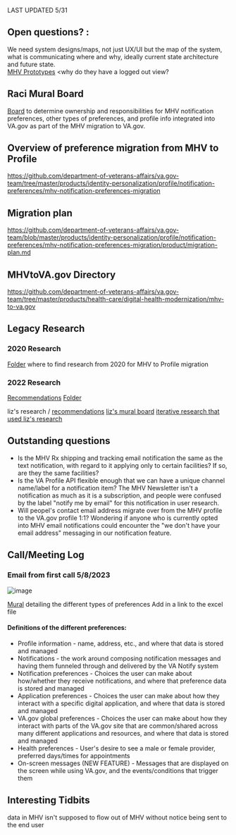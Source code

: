 
LAST UPDATED 5/31
## Open questions? : 
We need system designs/maps, not just UX/UI but the map of the system, what is communicating where and why, ideally current state architecture and future state.  
[MHV Prototypes](https://www.sketch.com/s/908b453b-ef8b-4193-b955-ea00f9fd14aa) <why do they have a logged out view? 



## Raci Mural Board 
[Board](https://app.mural.co/t/departmentofveteransaffairs9999/m/departmentofveteransaffairs9999/1683563126254/26360684516a5511439b5056e1b13f3ae3acf49a?sender=u71ad98f94f5263595f9a4390) to determine ownership and responsibilities for MHV notification preferences, other types of preferences, and profile info integrated into VA.gov as part of the MHV migration to VA.gov.


## Overview of preference migration from MHV to Profile
https://github.com/department-of-veterans-affairs/va.gov-team/tree/master/products/identity-personalization/profile/notification-preferences/mhv-notification-preferences-migration

## Migration plan 
https://github.com/department-of-veterans-affairs/va.gov-team/blob/master/products/identity-personalization/profile/notification-preferences/mhv-notification-preferences-migration/product/migration-plan.md


## MHVtoVA.gov Directory 

https://github.com/department-of-veterans-affairs/va.gov-team/tree/master/products/health-care/digital-health-modernization/mhv-to-va.gov

## Legacy Research 
### 2020 Research
[Folder](https://github.com/department-of-veterans-affairs/va.gov-team/tree/master/products/identity-personalization/profile/profile-V1/mhv-profile) where to find research from 2020 for MHV to Profile migration 

### 2022 Research 
[Recommendations](https://github.com/department-of-veterans-affairs/va.gov-team/blob/master/products/identity-personalization/profile/Research/2022-05-MHV-profile-research/recommendations.md#we-should-collaborate-with-the-health-apartment-team-to-determine-where-it-makes-the-most-sense-to-put-health-related-profile-items)
[Folder](https://github.com/department-of-veterans-affairs/va.gov-team/tree/master/products/identity-personalization/profile/Research/2022-05-MHV-profile-research)


liz's research / [recommendations](https://github.com/department-of-veterans-affairs/va.gov-team/blob/master/products/identity-personalization/profile/Research/2022-05-MHV-profile-research/recommendations.md)
[liz's mural board](https://app.mural.co/t/departmentofveteransaffairs9999/m/vsa8243/1645732777530/3b751dac638c58f4463823ac9476e4e25dc1240f?sender=u10f2c4ac80310d9cff115982)
[iterative research that used liz's research](https://app.mural.co/t/departmentofveteransaffairs9999/m/departmentofveteransaffairs9999/1677775946971/1e8d73d4013ecec84b932c699ce1cf8584cb7e35?sender=u10f2c4ac80310d9cff115982)


## Outstanding questions
- Is the MHV Rx shipping and tracking email notification the same as the text notification, with regard to it applying only to certain facilities? If so, are they the same facilities?
- Is the VA Profile API flexible enough that we can have a unique channel name/label for a notification item? The MHV Newsletter isn't a notification as much as it is a subscription, and people were confused by the label "notify me by email" for this notification in user research.
- Will peopel's contact email address migrate over from the MHV profile to the VA.gov profile 1:1? Wondering if anyone who is currently opted into MHV email notifications could encounter the "we don't have your email address" messaging in our notification feature.

## Call/Meeting Log
### Email from first call 5/8/2023
![image](https://user-images.githubusercontent.com/129431463/236938796-4c5cb8be-3621-43d5-a00f-98c84763c7fb.png)

[Mural](https://app.mural.co/t/departmentofveteransaffairs9999/m/departmentofveteransaffairs9999/1677775946971/1e8d73d4013ecec84b932c699ce1cf8584cb7e35?sender=u10f2c4ac80310d9cff115982) detailing the different types of preferences 
Add in a link to the excel file 

#### Definitions of the different preferences:
- Profile information - name, address, etc., and where that data is stored and managed
- Notifications - the work around composing notification messages and having them funneled through and delivered by the VA Notify system
- Notification preferences - Choices the user can make about how/whether they receive notifications, and where that preference data is stored and managed
- Application preferences - Choices the user can make about how they interact with a specific digital application, and where that data is stored and managed
- VA.gov global preferences - Choices the user can make about how they interact with parts of the VA.gov site that are common/shared across many different applications and resources, and where that data is stored and managed
- Health preferences - User's desire to see a male or female provider, preferred days/times for appointments
- On-screen messages (NEW FEATURE) - Messages that are displayed on the screen while using VA.gov, and the events/conditions that trigger them

## Interesting Tidbits
data in MHV isn't supposed to flow out of MHV without notice being sent to the end user 
